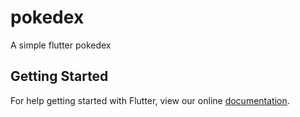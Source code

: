 # pokedex

A simple flutter pokedex

## Getting Started

For help getting started with Flutter, view our online
[documentation](https://flutter.io/).
